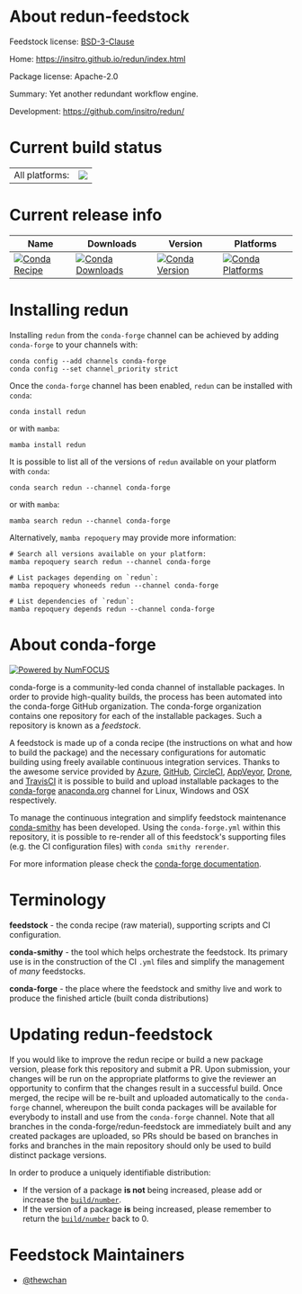 About redun-feedstock
=====================

Feedstock license: [BSD-3-Clause](https://github.com/conda-forge/redun-feedstock/blob/main/LICENSE.txt)

Home: https://insitro.github.io/redun/index.html

Package license: Apache-2.0

Summary: Yet another redundant workflow engine.

Development: https://github.com/insitro/redun/

Current build status
====================


<table><tr><td>All platforms:</td>
    <td>
      <a href="https://dev.azure.com/conda-forge/feedstock-builds/_build/latest?definitionId=15071&branchName=main">
        <img src="https://dev.azure.com/conda-forge/feedstock-builds/_apis/build/status/redun-feedstock?branchName=main">
      </a>
    </td>
  </tr>
</table>

Current release info
====================

| Name | Downloads | Version | Platforms |
| --- | --- | --- | --- |
| [![Conda Recipe](https://img.shields.io/badge/recipe-redun-green.svg)](https://anaconda.org/conda-forge/redun) | [![Conda Downloads](https://img.shields.io/conda/dn/conda-forge/redun.svg)](https://anaconda.org/conda-forge/redun) | [![Conda Version](https://img.shields.io/conda/vn/conda-forge/redun.svg)](https://anaconda.org/conda-forge/redun) | [![Conda Platforms](https://img.shields.io/conda/pn/conda-forge/redun.svg)](https://anaconda.org/conda-forge/redun) |

Installing redun
================

Installing `redun` from the `conda-forge` channel can be achieved by adding `conda-forge` to your channels with:

```
conda config --add channels conda-forge
conda config --set channel_priority strict
```

Once the `conda-forge` channel has been enabled, `redun` can be installed with `conda`:

```
conda install redun
```

or with `mamba`:

```
mamba install redun
```

It is possible to list all of the versions of `redun` available on your platform with `conda`:

```
conda search redun --channel conda-forge
```

or with `mamba`:

```
mamba search redun --channel conda-forge
```

Alternatively, `mamba repoquery` may provide more information:

```
# Search all versions available on your platform:
mamba repoquery search redun --channel conda-forge

# List packages depending on `redun`:
mamba repoquery whoneeds redun --channel conda-forge

# List dependencies of `redun`:
mamba repoquery depends redun --channel conda-forge
```


About conda-forge
=================

[![Powered by
NumFOCUS](https://img.shields.io/badge/powered%20by-NumFOCUS-orange.svg?style=flat&colorA=E1523D&colorB=007D8A)](https://numfocus.org)

conda-forge is a community-led conda channel of installable packages.
In order to provide high-quality builds, the process has been automated into the
conda-forge GitHub organization. The conda-forge organization contains one repository
for each of the installable packages. Such a repository is known as a *feedstock*.

A feedstock is made up of a conda recipe (the instructions on what and how to build
the package) and the necessary configurations for automatic building using freely
available continuous integration services. Thanks to the awesome service provided by
[Azure](https://azure.microsoft.com/en-us/services/devops/), [GitHub](https://github.com/),
[CircleCI](https://circleci.com/), [AppVeyor](https://www.appveyor.com/),
[Drone](https://cloud.drone.io/welcome), and [TravisCI](https://travis-ci.com/)
it is possible to build and upload installable packages to the
[conda-forge](https://anaconda.org/conda-forge) [anaconda.org](https://anaconda.org/)
channel for Linux, Windows and OSX respectively.

To manage the continuous integration and simplify feedstock maintenance
[conda-smithy](https://github.com/conda-forge/conda-smithy) has been developed.
Using the ``conda-forge.yml`` within this repository, it is possible to re-render all of
this feedstock's supporting files (e.g. the CI configuration files) with ``conda smithy rerender``.

For more information please check the [conda-forge documentation](https://conda-forge.org/docs/).

Terminology
===========

**feedstock** - the conda recipe (raw material), supporting scripts and CI configuration.

**conda-smithy** - the tool which helps orchestrate the feedstock.
                   Its primary use is in the construction of the CI ``.yml`` files
                   and simplify the management of *many* feedstocks.

**conda-forge** - the place where the feedstock and smithy live and work to
                  produce the finished article (built conda distributions)


Updating redun-feedstock
========================

If you would like to improve the redun recipe or build a new
package version, please fork this repository and submit a PR. Upon submission,
your changes will be run on the appropriate platforms to give the reviewer an
opportunity to confirm that the changes result in a successful build. Once
merged, the recipe will be re-built and uploaded automatically to the
`conda-forge` channel, whereupon the built conda packages will be available for
everybody to install and use from the `conda-forge` channel.
Note that all branches in the conda-forge/redun-feedstock are
immediately built and any created packages are uploaded, so PRs should be based
on branches in forks and branches in the main repository should only be used to
build distinct package versions.

In order to produce a uniquely identifiable distribution:
 * If the version of a package **is not** being increased, please add or increase
   the [``build/number``](https://docs.conda.io/projects/conda-build/en/latest/resources/define-metadata.html#build-number-and-string).
 * If the version of a package **is** being increased, please remember to return
   the [``build/number``](https://docs.conda.io/projects/conda-build/en/latest/resources/define-metadata.html#build-number-and-string)
   back to 0.

Feedstock Maintainers
=====================

* [@thewchan](https://github.com/thewchan/)

